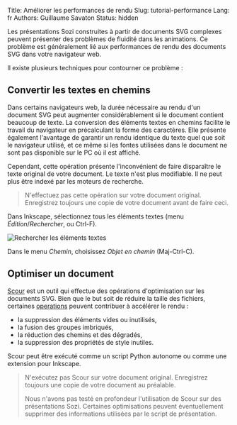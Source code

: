 Title: Améliorer les performances de rendu
Slug: tutorial-performance
Lang: fr
Authors: Guillaume Savaton
Status: hidden

Les présentations Sozi construites à partir de documents SVG complexes
peuvent présenter des problèmes de fluidité dans les animations.
Ce problème est généralement lié aux performances de rendu des documents
SVG dans votre navigateur web.

Il existe plusieurs techniques pour contourner ce problème :

Convertir les textes en chemins
-------------------------------

Dans certains navigateurs web, la durée nécessaire au rendu d'un document
SVG peut augmenter considérablement si le document contient beaucoup de texte.
La conversion des éléments textes en chemins facilite le travail du navigateur
en précalculant la forme des caractères.
Elle présente également l'avantage de garantir un rendu identique du texte
quel que soit le navigateur utilisé, et ce même si les fontes utilisées dans
le document ne sont pas disponible sur le PC où il est affiché.

Cependant, cette opération présente l'inconvénient de faire disparaître
le texte original de votre document.
Le texte n'est plus modifiable.
Il ne peut plus être indexé par les moteurs de recherche.

> N'effectuez pas cette opération sur votre document original.
> Enregistrez toujours une copie de votre document avant de faire ceci.

Dans Inkscape, sélectionnez tous les éléments textes (menu *Édition*/*Rechercher*, ou Ctrl-F).

![Rechercher les éléments textes]({static}/images/tutorial-performance/sozi-tutorial-performance-screenshot-01.fr.png)

Dans le menu *Chemin*, choisissez *Objet en chemin* (Maj-Ctrl-C).

Optimiser un document
---------------------

[Scour](http://www.codedread.com/scour/) est un outil qui effectue des
opérations d'optimisation sur les documents SVG.
Bien que le but soit de réduire la taille des fichiers, certaines
[operations](http://www.codedread.com/scour/ops.php) peuvent contribuer
à accélérer le rendu :

* la suppression des éléments vides ou inutilisés,
* la fusion des groupes imbriqués,
* la réduction des chemins et des dégradés,
* la suppression des propriétés de style inutiles.

Scour peut être exécuté comme un script Python autonome ou comme une
extension pour Inkscape.

> N'exécutez pas Scour sur votre document original.
> Enregistrez toujours une copie de votre document au préalable.
>
> Nous n'avons pas testé en profondeur l'utilisation de Scour sur des présentations Sozi.
> Certaines optimisations peuvent éventuellement supprimer des informations utilisées par le script de présentation.
